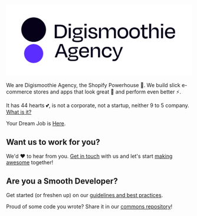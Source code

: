![Digismoothie Agency](assets/Trademark_Agency_Primary@2x.png)

We are Digismoothie Agency, the Shopify Powerhouse 💪. We build slick e-commerce stores and apps that look great 💅 and perform even better ⚡.

It has 44 hearts 💕, is not a corporate, not a startup, neither 9 to 5 company. [What is it?](https://www.digismoothie.com/company/about)

Your Dream Job is [Here](https://www.digismoothie.com/company/careers#jobs).

## Want us to work for you?

We'd ❤️ to hear from you. [Get in touch](https://www.digismoothie.com/company/contact) with us and let's start [making awesome](https://www.digismoothie.com/#services) together!

## Are you a Smooth Developer?

Get started (or freshen up) on our [guidelines and best practices]().

Proud of some code you wrote? Share it in our [commons repository]()!
